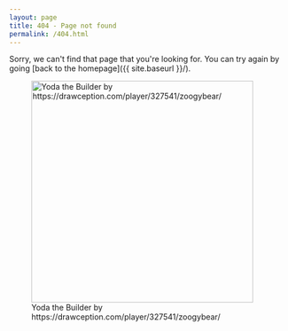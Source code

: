 ```yaml
---
layout: page
title: 404 - Page not found
permalink: /404.html
---
```


Sorry, we can't find that page that you're looking for. You can try again by going [back to the homepage]({{ site.baseurl }}/).

<figure>
  <img src="{{site.url}}/images/yoda_builder_404.png" alt="Yoda the Builder by https://drawception.com/player/327541/zoogybear/" style="width: 400px;"/>
  <figcaption>Yoda the Builder by https://drawception.com/player/327541/zoogybear/</figcaption>
</figure>
